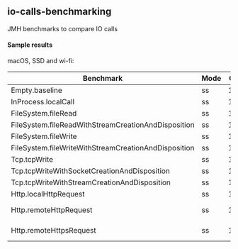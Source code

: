 ## io-calls-benchmarking
JMH benchmarks to compare IO calls

#### Sample results
macOS, SSD and wi-fi:

| Benchmark                                            | Mode | Cnt | Score          | Error          | Units |
|------------------------------------------------------|------|-----|----------------|----------------|-------|
| Empty.baseline                                       | ss   | 100 |       1317.350 | ±      141.958 | ns/op |
| InProcess.localCall                                  | ss   | 100 |       5410.090 | ±      363.582 | ns/op |
| FileSystem.fileRead                                  | ss   | 100 |      23395.920 | ±     1148.550 | ns/op |
| FileSystem.fileReadWithStreamCreationAndDisposition  | ss   | 100 |      88773.560 | ±    47170.658 | ns/op |
| FileSystem.fileWrite                                 | ss   | 100 |     102330.180 | ±    48879.162 | ns/op |
| FileSystem.fileWriteWithStreamCreationAndDisposition | ss   | 100 |     127015.930 | ±     9696.070 | ns/op |
| Tcp.tcpWrite                                         | ss   | 100 |     112983.220 | ±   242582.785 | ns/op |
| Tcp.tcpWriteWithSocketCreationAndDisposition         | ss   | 100 |     562859.140 | ±   467275.001 | ns/op |
| Tcp.tcpWriteWithStreamCreationAndDisposition         | ss   | 100 |     353692.600 | ±   428789.819 | ns/op |
| Http.localHttpRequest                                | ss   | 100 |    2786269.800 | ±   264926.165 | ns/op |
| Http.remoteHttpRequest                               | ss   | 100 | 2142601262.760 | ± 62227208.586 | ns/op |
| Http.remoteHttpsRequest                              | ss   | 100 | 1818351967.340 | ± 31763625.840 | ns/op |